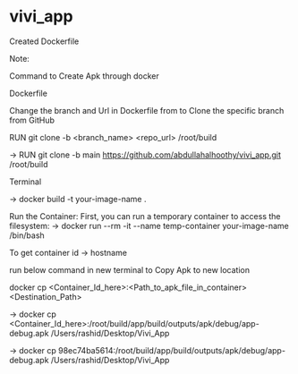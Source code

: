 # vivi_app


Created Dockerfile

Note:

Command to Create Apk through docker

Dockerfile

Change the branch and Url in Dockerfile from to Clone the specific branch from GitHub

RUN git clone -b <branch_name> <repo_url> /root/build

-> RUN git clone -b main https://github.com/abdullahalhoothy/vivi_app.git /root/build

Terminal

-> docker build -t your-image-name .

Run the Container: First, you can run a temporary container to access the filesystem:
-> docker run --rm -it --name temp-container your-image-name /bin/bash

To get container id
-> hostname

run below command in new terminal to Copy Apk to new location

docker cp <Container_Id_here>:<Path_to_apk_file_in_container> <Destination_Path>

-> docker cp <Container_Id_here>:/root/build/app/build/outputs/apk/debug/app-debug.apk /Users/rashid/Desktop/Vivi_App

-> docker cp 98ec74ba5614:/root/build/app/build/outputs/apk/debug/app-debug.apk /Users/rashid/Desktop/Vivi_App
